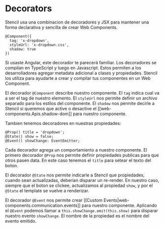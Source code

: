 # Decorators
Stencil usa una combinacion de decoradores y JSX para mantener una forma declarativa y sencilla de crear Web Components. 

```tsx
@Component({
  tag: 'x-dropdown',
  styleUrl: 'x-dropdown.css',
  shadow: true
})
```

Si usaste Angular, este decorador te parecerá familiar. Los decoradores se compilan en TypeScript y luego en Javascript. Estos permiten a los desarrolladores agregar metadata adicional a clases y propiedades. Stencil los utiliza para ayudarte a crear y compilar tus componentes en un Web Component.

El decorador `@Component` describe nuestro componente. El `tag` indica cual va a ser el tag de nuestro elemento. El `styleUrl` nos permite definir un archivo separado para los estilos del componente. El `shadow` nos permite decirle a Stencil si queremos que active o desactive el [[web-components.Apis.shadow-dom]] para nuestro componente.

Tambien tenemos decoradores en nuestras propiedades: 

```tsx
@Prop() title = 'dropdown';
@State() show = false;
@Event() showChange: EventEmitter;
```

Cada decorador agrega un comportamiento a nuestro componente. El primero decorador `@Prop` nos permite definir propiedades publicas para que otros pasen data. En este caso tenemos el `title` para setear el texto del boton.

El decorador `@State` nos permite indicarle a Stencil que propiedades, cuando sean actualizadas, deberian disparar un re-render. En nuestro caso, siempre que el boton se clickee, actualizamos al propiedad `show`, y por el `@State` el template se vuelve a renderizar.

El decorador `@Event` nos permite crear [[Custom Events|web-components.communication.events]] para nuestro componente. Aplicando el `@Event` podemos llamar a `this.showChange.emit(this.show)` para disparar nuestro evento `showChange`. El nombre de la propiedad es el nombre del evento emitido.
